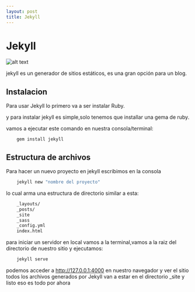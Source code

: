 ```yaml
---
layout: post
title: Jekyll
---
```


# Jekyll

![alt text](https://lh6.googleusercontent.com/-J8kfdciPh1Q/Uu6rTDBP21I/AAAAAAAABGI/v5s1EohB0Gc/s498/jekyll.png )

jekyll es un generador de sitios estáticos, es una gran opción para un blog.

## Instalacion

Para usar Jekyll lo primero va a ser instalar Ruby.

y para instalar jekyll es simple,solo tenemos que installar una gema de ruby.

vamos a ejecutar este comando en nuestra consola/terminal:

```
	gem install jekyll

```

## Estructura de archivos

Para hacer un nuevo proyecto en jekyll escribimos en la consola

```bash
	jekyll new "nombre del proyecto"
```

lo cual arma una estructura de directorio similar a esta:

```sh
	_layouts/
	_posts/
	_site
	_sass
	_config.yml
	index.html
```

para iniciar un servidor en local vamos a la terminal,vamos a la raiz del directorio de nuestro sitio y ejecutamos:

```sh
	jekyll serve
```

podemos acceder a http://127.0.0.1:4000 en nuestro navegador y ver el sitio
todos los archivos generados por Jekyll van a estar en el directorio _site
y listo eso es todo por ahora